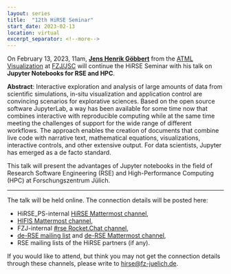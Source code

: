 ```yaml
---
layout: series
title:  "12th HiRSE Seminar"
start_date: 2023-02-13
location: virtual
excerpt_separator: <!--more-->
---
```


On February 13, 2023, 11am, [**Jens Henrik Göbbert**](https://www.fz-juelich.de/profile/goebbert_j) from the [ATML Visualization](https://www.fz-juelich.de/en/ias/jsc/about-us/structure/atml/atml-visualization) at [FZJ/JSC](https://www.fz-juelich.de/en/ias/jsc/) will continue the HiRSE Seminar with his talk on **Jupyter Notebooks for RSE and HPC**. 
<!--more-->

**Abstract**: 
Interactive exploration and analysis of large amounts of data from scientific simulations, in-situ visualization and application control are convincing scenarios for explorative sciences. Based on the open source software JupyterLab, a way has been available for some time now that combines interactive with reproducible computing while at the same time meeting the challenges of support for the wide range of different workflows. The approach enables the creation of documents that combine live code with narrative text, mathematical equations, visualizations, interactive controls, and other extensive output. For data scientists, Jupyter has emerged as a de facto standard.

This talk will present the advantages of Jupyter notebooks in the field of Research Software Engineering (RSE) and High-Performance Computing (HPC) at Forschungszentrum Jülich.

***

The talk will be held online. The connection details will be posted here:

* HiRSE_PS-internal [HiRSE Mattermost channel](https://mattermost.hzdr.de/hirse),
* [HIFIS Mattermost channel](https://mattermost.hzdr.de/hifis), 
* FZJ-internal [#rse Rocket.Chat channel](https://chat.fz-juelich.de/channel/rse),
* [de-RSE mailing list](https://de-rse.org/de/join.html) and [de-RSE Mattermost channel](https://chat.gwdg.de/channel/derse),
* RSE mailing lists of the HiRSE partners (if any).

If you would like to attend, but think you may not get the connection details through these channels, please write to [hirse@fz-juelich.de](mailto:hirse@fz-juelich.de).
